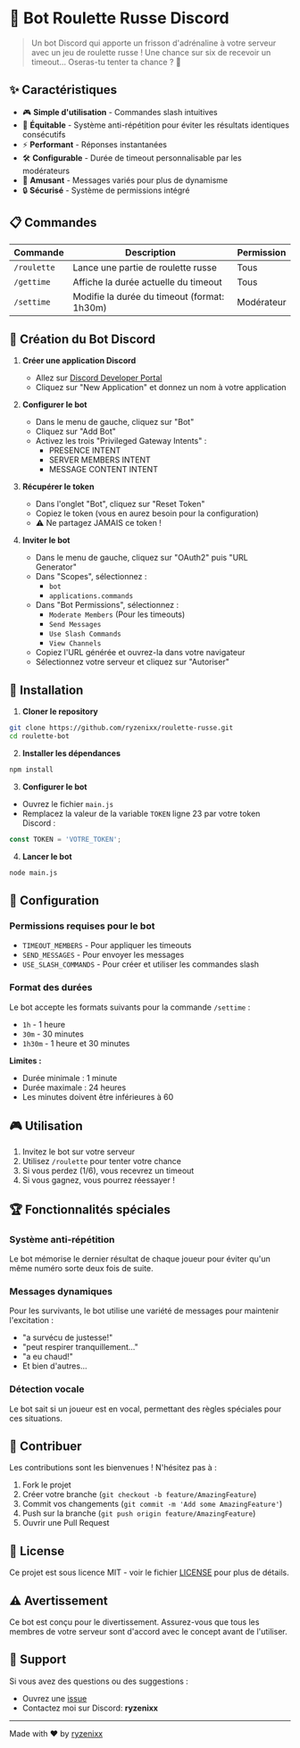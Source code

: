 # 🎲 Bot Roulette Russe Discord

> Un bot Discord qui apporte un frisson d'adrénaline à votre serveur avec un jeu de roulette russe ! Une chance sur six de recevoir un timeout... Oseras-tu tenter ta chance ? 🎯

## ✨ Caractéristiques

- 🎮 **Simple d'utilisation** - Commandes slash intuitives
- 🎲 **Équitable** - Système anti-répétition pour éviter les résultats identiques consécutifs
- ⚡ **Performant** - Réponses instantanées
- 🛠️ **Configurable** - Durée de timeout personnalisable par les modérateurs
- 🎯 **Amusant** - Messages variés pour plus de dynamisme
- 🔒 **Sécurisé** - Système de permissions intégré

## 📋 Commandes

| Commande | Description | Permission |
|----------|-------------|------------|
| `/roulette` | Lance une partie de roulette russe | Tous |
| `/gettime` | Affiche la durée actuelle du timeout | Tous |
| `/settime` | Modifie la durée du timeout (format: 1h30m) | Modérateur |

## 🤖 Création du Bot Discord

1. **Créer une application Discord**
   - Allez sur [Discord Developer Portal](https://discord.com/developers/applications)
   - Cliquez sur "New Application" et donnez un nom à votre application

2. **Configurer le bot**
   - Dans le menu de gauche, cliquez sur "Bot"
   - Cliquez sur "Add Bot"
   - Activez les trois "Privileged Gateway Intents" :
     - PRESENCE INTENT
     - SERVER MEMBERS INTENT
     - MESSAGE CONTENT INTENT

3. **Récupérer le token**
   - Dans l'onglet "Bot", cliquez sur "Reset Token"
   - Copiez le token (vous en aurez besoin pour la configuration)
   - ⚠️ Ne partagez JAMAIS ce token !

4. **Inviter le bot**
   - Dans le menu de gauche, cliquez sur "OAuth2" puis "URL Generator"
   - Dans "Scopes", sélectionnez :
     - `bot`
     - `applications.commands`
   - Dans "Bot Permissions", sélectionnez :
     - `Moderate Members` (Pour les timeouts)
     - `Send Messages`
     - `Use Slash Commands`
     - `View Channels`
   - Copiez l'URL générée et ouvrez-la dans votre navigateur
   - Sélectionnez votre serveur et cliquez sur "Autoriser"

## 🚀 Installation

1. **Cloner le repository**
```bash
git clone https://github.com/ryzenixx/roulette-russe.git
cd roulette-bot
```

2. **Installer les dépendances**
```bash
npm install
```

3. **Configurer le bot**
- Ouvrez le fichier `main.js`
- Remplacez la valeur de la variable `TOKEN` ligne 23 par votre token Discord :
```javascript
const TOKEN = 'VOTRE_TOKEN';
```

4. **Lancer le bot**
```bash
node main.js
```

## 🔧 Configuration

### Permissions requises pour le bot

- `TIMEOUT_MEMBERS` - Pour appliquer les timeouts
- `SEND_MESSAGES` - Pour envoyer les messages
- `USE_SLASH_COMMANDS` - Pour créer et utiliser les commandes slash

### Format des durées

Le bot accepte les formats suivants pour la commande `/settime` :
- `1h` - 1 heure
- `30m` - 30 minutes
- `1h30m` - 1 heure et 30 minutes

**Limites :**
- Durée minimale : 1 minute
- Durée maximale : 24 heures
- Les minutes doivent être inférieures à 60

## 🎮 Utilisation

1. Invitez le bot sur votre serveur
2. Utilisez `/roulette` pour tenter votre chance
3. Si vous perdez (1/6), vous recevrez un timeout
4. Si vous gagnez, vous pourrez réessayer !

## 🏆 Fonctionnalités spéciales

### Système anti-répétition
Le bot mémorise le dernier résultat de chaque joueur pour éviter qu'un même numéro sorte deux fois de suite.

### Messages dynamiques
Pour les survivants, le bot utilise une variété de messages pour maintenir l'excitation :
- "a survécu de justesse!"
- "peut respirer tranquillement..."
- "a eu chaud!"
- Et bien d'autres...

### Détection vocale
Le bot sait si un joueur est en vocal, permettant des règles spéciales pour ces situations.

## 📝 Contribuer

Les contributions sont les bienvenues ! N'hésitez pas à :

1. Fork le projet
2. Créer votre branche (`git checkout -b feature/AmazingFeature`)
3. Commit vos changements (`git commit -m 'Add some AmazingFeature'`)
4. Push sur la branche (`git push origin feature/AmazingFeature`)
5. Ouvrir une Pull Request

## 📜 License

Ce projet est sous licence MIT - voir le fichier [LICENSE](LICENSE) pour plus de détails.

## ⚠️ Avertissement

Ce bot est conçu pour le divertissement. Assurez-vous que tous les membres de votre serveur sont d'accord avec le concept avant de l'utiliser.

## 🤝 Support

Si vous avez des questions ou des suggestions :
- Ouvrez une [issue](https://github.com/ryzenixx/roulette-russe/issues)
- Contactez moi sur Discord: **ryzenixx**

---

Made with ❤️ by [ryzenixx](https://github.com/ryzenixx)
